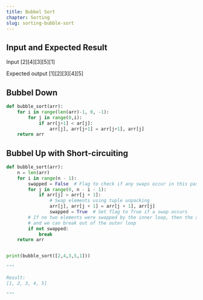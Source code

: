 ```yaml
---
title: Bubbel Sort
chapter: Sorting
slug: sorting-bubble-sort
---
```


## Input and Expected Result

Input
[2][4][3][5][1]

Expected output
[1][2][3][4][5]

## Bubbel Down

```python
def bubble_sort(arr):
    for i in range(len(arr)-1, 0, -1):
        for j in range(0,i):
            if arr[j+1] < ar[j]:
                arr[j], arr[j+1] = arr[j+1], arr[j]
    return arr
```

## Bubbel Up with Short-circuiting

```python
def bubble_sort(arr):
    n = len(arr)
    for i in range(n - 1):
        swapped = False  # Flag to check if any swaps occur in this pass
        for j in range(0, n - i - 1):
            if arr[j] > arr[j + 1]:
                # Swap elements using tuple unpacking
                arr[j], arr[j + 1] = arr[j + 1], arr[j]
                swapped = True  # Set flag to True if a swap occurs
        # If no two elements were swapped by the inner loop, then the array is already sorted
        # and we can break out of the outer loop
        if not swapped:
            break
    return arr


print(bubble_sort([2,4,3,5,1]))

"""

Result:
[1, 2, 3, 4, 5]

"""
```

